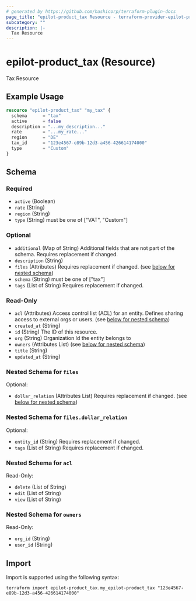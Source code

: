 ```yaml
---
# generated by https://github.com/hashicorp/terraform-plugin-docs
page_title: "epilot-product_tax Resource - terraform-provider-epilot-product"
subcategory: ""
description: |-
  Tax Resource
---
```


# epilot-product_tax (Resource)

Tax Resource

## Example Usage

```terraform
resource "epilot-product_tax" "my_tax" {
  schema      = "tax"
  active      = false
  description = "...my_description..."
  rate        = "...my_rate..."
  region      = "DE"
  tax_id      = "123e4567-e89b-12d3-a456-426614174000"
  type        = "Custom"
}
```

<!-- schema generated by tfplugindocs -->
## Schema

### Required

- `active` (Boolean)
- `rate` (String)
- `region` (String)
- `type` (String) must be one of ["VAT", "Custom"]

### Optional

- `additional` (Map of String) Additional fields that are not part of the schema. Requires replacement if changed.
- `description` (String)
- `files` (Attributes) Requires replacement if changed. (see [below for nested schema](#nestedatt--files))
- `schema` (String) must be one of ["tax"]
- `tags` (List of String) Requires replacement if changed.

### Read-Only

- `acl` (Attributes) Access control list (ACL) for an entity. Defines sharing access to external orgs or users. (see [below for nested schema](#nestedatt--acl))
- `created_at` (String)
- `id` (String) The ID of this resource.
- `org` (String) Organization Id the entity belongs to
- `owners` (Attributes List) (see [below for nested schema](#nestedatt--owners))
- `title` (String)
- `updated_at` (String)

<a id="nestedatt--files"></a>
### Nested Schema for `files`

Optional:

- `dollar_relation` (Attributes List) Requires replacement if changed. (see [below for nested schema](#nestedatt--files--dollar_relation))

<a id="nestedatt--files--dollar_relation"></a>
### Nested Schema for `files.dollar_relation`

Optional:

- `entity_id` (String) Requires replacement if changed.
- `tags` (List of String) Requires replacement if changed.



<a id="nestedatt--acl"></a>
### Nested Schema for `acl`

Read-Only:

- `delete` (List of String)
- `edit` (List of String)
- `view` (List of String)


<a id="nestedatt--owners"></a>
### Nested Schema for `owners`

Read-Only:

- `org_id` (String)
- `user_id` (String)

## Import

Import is supported using the following syntax:

```shell
terraform import epilot-product_tax.my_epilot-product_tax "123e4567-e89b-12d3-a456-426614174000"
```
